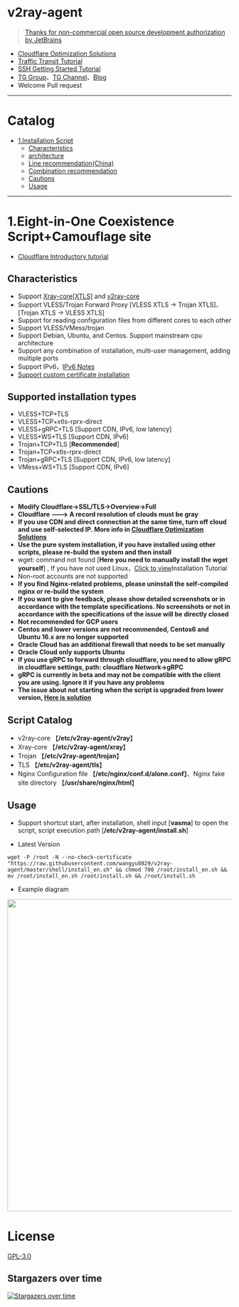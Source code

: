 # v2ray-agent

> [Thanks for non-commercial open source development authorization by JetBrains](https://www.jetbrains.com/?from=v2ray-agent)

- [Cloudflare Optimization Solutions](https://github.com/wangyu0829/v2ray-agent/blob/master/documents/optimize_V2Ray.md)
- [Traffic Transit Tutorial](https://github.com/wangyu0829/v2ray-agent/blob/master/documents/traffic_relay.md)
- [SSH Getting Started Tutorial](https://www.v2ray-agent.com/2020-12-16-ssh%E5%85%A5%E9%97%A8%E6%95%99%E7%A8%8B)
- [TG Group](https://t.me/technologyshare)、[TG Channel](https://t.me/joinchat/VuYxsKnlIQp3VRw-)、[Blog](https://www.v2ray-agent.com/)
- Welcome Pull request

---

# Catalog

- [1.Installation Script](#1vlesstcptlsvlesswstlsvmesstcptlsvmesswstlstrojan-伪装博客-五合一共存脚本)
  - [Characteristics](#characteristics)
  - [architecture](#architecture)
  - [Line recommendation(China)](#line-recommendationchina)
  - [Combination recommendation](#combination-recommendation)
  - [Cautions](#cautions)
  - [Usage](#usage)

---

# 1.Eight-in-One Coexistence Script+Camouflage site

- [Cloudflare Introductory tutorial](https://github.com/wangyu0829/v2ray-agent/blob/master/documents/cloudflare_init.md)

## Characteristics

- Support [Xray-core[XTLS]](https://github.com/XTLS/Xray-core) and [v2ray-core](https://github.com/v2fly/v2ray-core)
- Support VLESS/Trojan Forward Proxy [VLESS XTLS -> Trojan XTLS]、[Trojan XTLS -> VLESS XTLS]
- Support for reading configuration files from different cores to each other
- Support VLESS/VMess/trojan
- Support Debian, Ubuntu, and Centos. Support mainstream cpu architecture
- Support any combination of installation, multi-user management, adding multiple ports
- Support IPv6，[IPv6 Notes](https://github.com/wangyu0829/v2ray-agent/blob/master/documents/ipv6_help.md)
- [Support custom certificate installation](https://github.com/wangyu0829/v2ray-agent/blob/master/documents/install_tls.md)

## Supported installation types

- VLESS+TCP+TLS
- VLESS+TCP+xtls-rprx-direct
- VLESS+gRPC+TLS [Support CDN, IPv6, low latency]
- VLESS+WS+TLS [Support CDN, IPv6]
- Trojan+TCP+TLS [**Recommended**]
- Trojan+TCP+xtls-rprx-direct
- Trojan+gRPC+TLS [Support CDN, IPv6, low latency]
- VMess+WS+TLS [Support CDN, IPv6]

## Cautions

- **Modify Cloudflare->SSL/TLS->Overview->Full**
- **Cloudflare ---> A record resolution of clouds must be gray**
- **If you use CDN and direct connection at the same time, turn off cloud and use self-selected IP. More info in [Cloudflare Optimization Solutions](https://github.com/wangyu0829/v2ray-agent/blob/master/documents/optimize_V2Ray.md)**
- **Use the pure system installation, if you have installed using other scripts, please re-build the system and then install**
- wget: command not found [**Here you need to manually install the wget yourself**]
  , If you have not used Linux，[Click to view](https://github.com/wangyu0829/v2ray-agent/tree/master/documents/install_tools.md)Installation Tutorial
- Non-root accounts are not supported
- **If you find Nginx-related problems, please uninstall the self-compiled nginx or re-build the system**
- **If you want to give feedback, please show detailed screenshots or in accordance with the template specifications. No screenshots or not in accordance with the specifications of the issue will be directly closed**
- **Not recommended for GCP users**
- **Centos and lower versions are not recommended, Centos6 and Ubuntu 16.x are no longer supported**
- **Oracle Cloud has an additional firewall that needs to be set manually**
- **Oracle Cloud only supports Ubuntu**
- **If you use gRPC to forward through cloudflare, you need to allow gRPC in cloudflare settings, path: cloudflare Network->gRPC**
- **gRPC is currently in beta and may not be compatible with the client you are using. Ignore it if you have any problems**
- **The issue about not starting when the script is upgraded from lower version, [Here is solution](https://github.com/wangyu0829/v2ray-agent/blob/master/documents/how_to_use.md#4%E4%BD%8E%E7%89%88%E6%9C%AC%E5%8D%87%E7%BA%A7%E9%AB%98%E7%89%88%E6%9C%AC%E5%90%8E%E6%97%A0%E6%B3%95%E5%90%AF%E5%8A%A8%E6%A0%B8%E5%BF%83)**

## Script Catalog

- v2ray-core 【**/etc/v2ray-agent/v2ray**】
- Xray-core 【**/etc/v2ray-agent/xray**】
- Trojan 【**/etc/v2ray-agent/trojan**】
- TLS 【**/etc/v2ray-agent/tls**】
- Nginx Configuration file 【**/etc/nginx/conf.d/alone.conf**】、Nginx fake site directory 【**/usr/share/nginx/html**】

## Usage

- Support shortcut start, after installation, shell input [**vasma**] to open the script, script execution path [**/etc/v2ray-agent/install.sh**]

- Latest Version

```
wget -P /root -N --no-check-certificate "https://raw.githubusercontent.com/wangyu0829/v2ray-agent/master/shell/install_en.sh" && chmod 700 /root/install_en.sh && mv /root/install_en.sh /root/install.sh && /root/install.sh
```

- Example diagram

<img src="https://raw.githubusercontent.com/wangyu0829/v2ray-agent/master/fodder/install/install.jpg" width=700>

# License

[GPL-3.0](https://github.com/wangyu0829/v2ray-agent/blob/master/LICENSE)

## Stargazers over time

[![Stargazers over time](https://starchart.cc/wangyu0829/v2ray-agent.svg)](https://starchart.cc/wangyu0829/v2ray-agent)
